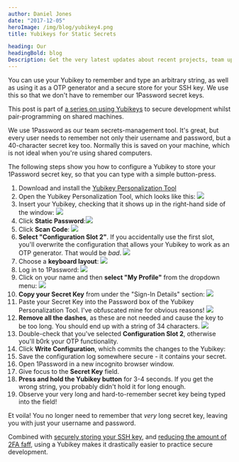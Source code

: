```yaml
---
author: Daniel Jones
date: "2017-12-05"
heroImage: /img/blog/yubikey4.png
title: Yubikeys for Static Secrets

heading: Our
headingBold: blog
Description: Get the very latest updates about recent projects, team updates, thoughts and industry news from our team of EngineerBetter experts.
---
```


You can use your Yubikey to remember and type an arbitrary string, as well as using it as a OTP generator and a secure store for your SSH key. We use this so that we don't have to remember our 1Password secret keys.

<section class="boxout">
<p>This post is part of <a href="/blog/yubikey-all-the-things/">a series on using Yubikeys</a> to secure development whilst pair-programming on shared machines.</p>
</section>

We use 1Password as our team secrets-management tool. It's great, but every user needs to remember not only their username and password, but a 40-character secret key too. Normally this is saved on your machine, which is not ideal when you're using shared computers.

The following steps show you how to configure a Yubikey to store your 1Password secret key, so that you can type with a simple button-press.

1. Download and install the [Yubikey Personalization Tool](https://www.yubico.com/products/services-software/personalization-tools/use/)
1. Open the Yubikey Personalization Tool, which looks like this: <img src="/img/blog/yubikey-1password/yubikey-personalization-tool.png" class="image fit">
1. Insert your Yubikey, checking that it shows up in the right-hand side of the window: <img src="/img/blog/yubikey-1password/ypt-inserted.png" class="image fit">
1. Click **Static Password**:<img src="/img/blog/yubikey-1password/ypt-static-password.png" class="image fit">
1. Click **Scan Code**: <img src="/img/blog/yubikey-1password/ypt-scan-code.png" class="image fit">
1. **Select "Configuration Slot 2"**. If you accidentally use the first slot, you'll overwrite the configuration that allows your Yubikey to work as an OTP generator. That would be _bad_. <img src="/img/blog/yubikey-1password/ypt-slot-2.png" class="image fit">
1. Choose a **keyboard layout**: <img src="/img/blog/yubikey-1password/ypt-keyboard-layout.png" class="image fit">
1. Log in to 1Password: <img src="/img/blog/yubikey-1password/1password-login.png" class="image fit">
1. Click on your name and then **select "My Profile"** from the dropdown menu: <img src="/img/blog/yubikey-1password/1password-logged-in.png" class="image fit">
1. **Copy your Secret Key** from under the "Sign-In Details" section: <img src="/img/blog/yubikey-1password/1password-signin-details.png" class="image fit">
1. Paste your Secret Key into the Password box of the Yubikey Personalization Tool. I've obfuscated mine for obvious reasons! <img src="/img/blog/yubikey-1password/ypt-pasted.png" class="image fit">
1. **Remove all the dashes**, as these are not needed and cause the key to be too long. You should end up with a string of 34 characters. <img src="/img/blog/yubikey-1password/ypt-dashes-removed.png" class="image fit">
1. Double-check that you've selected **Configuration Slot 2**, otherwise you'll b0rk your OTP functionality.
1. Click **Write Configuration**, which commits the changes to the Yubikey:
1. Save the configuration log somewhere secure - it contains your secret.
1. Open 1Password in a new incognito browser window.
1. Give focus to the **Secret Key** field.
1. **Press and hold the Yubikey button** for 3-4 seconds. If you get the wrong string, you probably didn't hold it for long enough.
1. Observe your very long and hard-to-remember secret key being typed into the field!

Et voila! You no longer need to remember that _very_ long secret key, leaving you with just your username and password.

Combined with [securely storing your SSH key](/blog/yubikey-ssh/), and [reducing the amount of 2FA faff](/blog/yubikey-2fa/), using a Yubikey makes it drastically easier to practice secure development.
